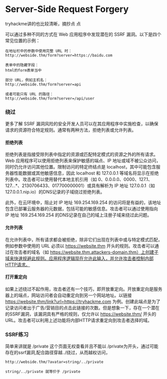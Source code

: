 # Server-Side Request Forgery


tryhackme讲的也比较清晰，摘抄点 点

可以通过多种不同的方式在 Web 应用程序中发现潜在的 SSRF 漏洞。以下是四个常见位置的示例：

    在地址栏中的参数中使用完整 URL 时：
    http://webside.thm/form?server=https://baidu.com

    表单中的隐藏字段：
    html的form表单当中

    部分 URL，例如主机名：
    http://webside.thm/form?server=api

    或者可能只有 URL 的路径：
    http://webside.thm/form?server=/api/user


### 绕过

更多了解 SSRF 漏洞风险的安全开发人员可以在其应用程序中实施检查，以确保请求的资源符合特定规则。通常有两种方法，拒绝列表或允许列表。



#### 拒绝列表

拒绝列表是指接受除列表中指定的资源或匹配特定模式的资源之外的所有请求。Web 应用程序可以使用拒绝列表来保护敏感的端点、IP 地址或域不被公众访问，同时仍允许访问其他位置。限制访问的特定终结点是 localhost，其中可能包含服务器性能数据或其他敏感信息，因此 localhost 和 127.0.0.1 等域名将显示在拒绝列表中。攻击者可以使用替代本地主机引用（如 0、0.0.0.0、0000、127.1、127.*.*.*、2130706433、017700000001）或具有解析为 IP 地址 127.0.0.1（如 127.0.0.1.nip.io）的DNS记录的子域绕过拒绝列表。

此外，在云环境中，阻止对 IP 地址 169.254.169.254 的访问将是有益的，该地址包含已部署云服务器的元数据，包括可能的敏感信息。攻击者可以通过使用指向 IP 地址 169.254.169.254 的DNS记录在自己的域上注册子域来绕过此问题。

#### 允许列表

在允许列表中，所有请求都会被拒绝，除非它们出现在列表中或与特定模式匹配，例如参数中使用的 URL 必须以 https://website.thm 开头的规则。攻击者可以通过在攻击者的域名（如 https://website.thm.attackers-domain.thm）上创建子域来快速规避此规则。应用程序逻辑现在允许此输入，并允许攻击者控制内部HTTP请求。

#### 打开重定向

如果上述绕过不起作用，攻击者还有一个技巧，即开放重定向。开放重定向是服务器上的端点，网站访问者会自动重定向到另一个网站地址。以链接 https://website.thm/link?url=https://tryhackme.com 为例。创建此端点是为了记录访问者出于广告/营销目的点击此链接的次数。但是想象一下，存在一个潜在的SSRF漏洞，该漏洞具有严格的规则，仅允许以 https://website.thm/ 开头的URL。攻击者可以利用上述功能将内部HTTP请求重定向到攻击者选择的域。


### SSRF练习

简单来讲就是 /private  这个页面无权查看并且不能以 /private为开头，通过可能存在的ssrf漏洞,配合路径穿越../绕过，从而越权访问，

    http://webside.thm/?avatar=string/../private

    string/../private 就等价于 /private

